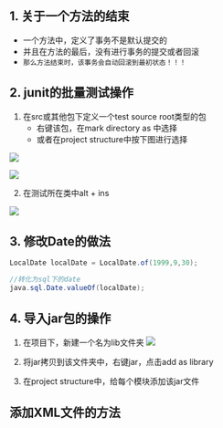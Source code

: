 
## 1. 关于一个方法的结束

- 一个方法中，定义了事务不是默认提交的
- 并且在方法的最后，没有进行事务的提交或者回滚
- `那么方法结束时，该事务会自动回滚到最初状态！！！`

## 2. junit的批量测试操作

1. 在src或其他包下定义一个test source root类型的包
	- 右键该包，在mark directory as 中选择
	- 或者在project structure中按下图进行选择

![](https://image-for.oss-cn-guangzhou.aliyuncs.com/for-obsidian/Java_Study/2_%E5%AD%A6%E4%B9%A0%E7%AC%94%E8%AE%B0/image-20230923010312241.png)



![](https://image-for.oss-cn-guangzhou.aliyuncs.com/for-obsidian/Java_Study/2_%E5%AD%A6%E4%B9%A0%E7%AC%94%E8%AE%B0/image-20230923010313748.png)



2. 在测试所在类中alt + ins 

![](https://image-for.oss-cn-guangzhou.aliyuncs.com/for-obsidian/Java_Study/2_%E5%AD%A6%E4%B9%A0%E7%AC%94%E8%AE%B0/image-20230923010315167.png)



## 3. 修改Date的做法

```java
LocalDate localDate = LocalDate.of(1999,9,30);

//转化为sql下的date
java.sql.Date.valueOf(localDate);
```

## 4. 导入jar包的操作

1. 在项目下，新建一个名为lib文件夹
![](https://image-for.oss-cn-guangzhou.aliyuncs.com/for-obsidian/Java_Study/2_%E5%AD%A6%E4%B9%A0%E7%AC%94%E8%AE%B0/image-20230923010321481.png)


1. 将jar拷贝到该文件夹中，右键jar，点击add as library

1. 在project structure中，给每个模块添加该jar文件

## 添加XML文件的方法

